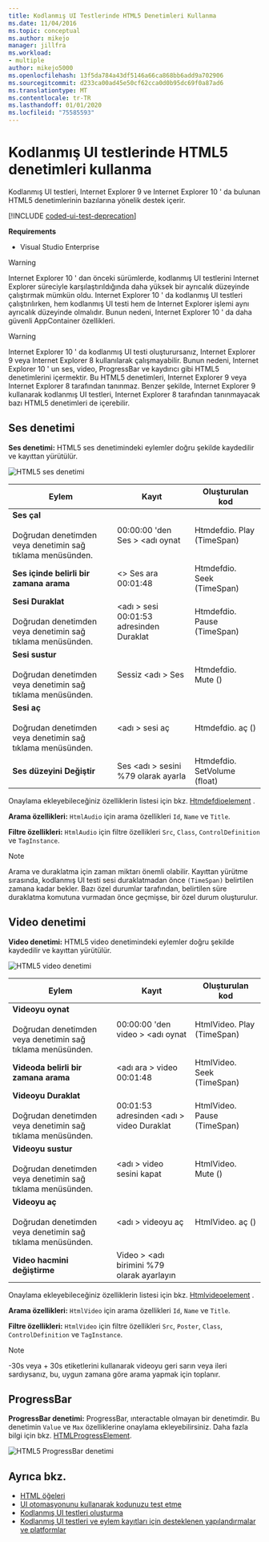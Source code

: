 ```yaml
---
title: Kodlanmış UI Testlerinde HTML5 Denetimleri Kullanma
ms.date: 11/04/2016
ms.topic: conceptual
ms.author: mikejo
manager: jillfra
ms.workload:
- multiple
author: mikejo5000
ms.openlocfilehash: 13f5da784a43df5146a66ca868bb6add9a702906
ms.sourcegitcommit: d233ca00ad45e50cf62cca0d0b95dc69f0a87ad6
ms.translationtype: MT
ms.contentlocale: tr-TR
ms.lasthandoff: 01/01/2020
ms.locfileid: "75585593"
---
```

# <a name="using-html5-controls-in-coded-ui-tests"></a>Kodlanmış UI testlerinde HTML5 denetimleri kullanma

Kodlanmış UI testleri, Internet Explorer 9 ve Internet Explorer 10 ' da bulunan HTML5 denetimlerinin bazılarına yönelik destek içerir.

[!INCLUDE [coded-ui-test-deprecation](includes/coded-ui-test-deprecation.md)]

**Requirements**

- Visual Studio Enterprise

> [!WARNING]
> Internet Explorer 10 ' dan önceki sürümlerde, kodlanmış UI testlerini Internet Explorer süreciyle karşılaştırıldığında daha yüksek bir ayrıcalık düzeyinde çalıştırmak mümkün oldu. Internet Explorer 10 ' da kodlanmış UI testleri çalıştırılırken, hem kodlanmış UI testi hem de Internet Explorer işlemi aynı ayrıcalık düzeyinde olmalıdır. Bunun nedeni, Internet Explorer 10 ' da daha güvenli AppContainer özellikleri.

> [!WARNING]
> Internet Explorer 10 ' da kodlanmış UI testi oluşturursanız, Internet Explorer 9 veya Internet Explorer 8 kullanılarak çalışmayabilir. Bunun nedeni, Internet Explorer 10 ' un ses, video, ProgressBar ve kaydırıcı gibi HTML5 denetimlerini içermektir. Bu HTML5 denetimleri, Internet Explorer 9 veya Internet Explorer 8 tarafından tanınmaz. Benzer şekilde, Internet Explorer 9 kullanarak kodlanmış UI testleri, Internet Explorer 8 tarafından tanınmayacak bazı HTML5 denetimleri de içerebilir.

## <a name="audio-control"></a>Ses denetimi

**Ses denetimi:** HTML5 ses denetimindeki eylemler doğru şekilde kaydedilir ve kayıttan yürütülür.

![HTML5 ses denetimi](../test/media/codedui_html5_audio.png)

|Eylem|Kayıt|Oluşturulan kod|
|-|---------------|-|
|**Ses çal**<br /><br /> Doğrudan denetimden veya denetimin sağ tıklama menüsünden.|00:00:00 'den Ses > \<adı oynat|Htmdefdio. Play (TimeSpan)|
|**Ses içinde belirli bir zamana arama**|\<> Ses ara 00:01:48|Htmdefdio. Seek (TimeSpan)|
|**Sesi Duraklat**<br /><br /> Doğrudan denetimden veya denetimin sağ tıklama menüsünden.|\<adı > sesi 00:01:53 adresinden Duraklat|Htmdefdio. Pause (TimeSpan)|
|**Sesi sustur**<br /><br /> Doğrudan denetimden veya denetimin sağ tıklama menüsünden.|Sessiz \<adı > Ses|Htmdefdio. Mute ()|
|**Sesi aç**<br /><br /> Doğrudan denetimden veya denetimin sağ tıklama menüsünden.|\<adı > sesi aç|Htmdefdio. aç ()|
|**Ses düzeyini Değiştir**|Ses \<adı > sesini %79 olarak ayarla|Htmdefdio. SetVolume (float)|

Onaylama ekleyebileceğiniz özelliklerin listesi için bkz. [Htmdefdioelement](https://developer.mozilla.org/docs/Web/API/HTMLAudioElement) .

**Arama özellikleri:** `HtmlAudio` için arama özellikleri `Id`, `Name` ve `Title`.

**Filtre özellikleri:** `HtmlAudio` için filtre özellikleri `Src`, `Class`, `ControlDefinition` ve `TagInstance`.

> [!NOTE]
> Arama ve duraklatma için zaman miktarı önemli olabilir. Kayıttan yürütme sırasında, kodlanmış UI testi sesi duraklatmadan önce `(TimeSpan)` belirtilen zamana kadar bekler. Bazı özel durumlar tarafından, belirtilen süre duraklatma komutuna vurmadan önce geçmişse, bir özel durum oluşturulur.

## <a name="video-control"></a>Video denetimi
**Video denetimi:** HTML5 video denetimindeki eylemler doğru şekilde kaydedilir ve kayıttan yürütülür.

![HTML5 video denetimi](../test/media/codedui_html5_video.png)

|Eylem|Kayıt|Oluşturulan kod|
|-|---------------|-|
|**Videoyu oynat**<br /><br /> Doğrudan denetimden veya denetimin sağ tıklama menüsünden.|00:00:00 'den video > \<adı oynat|HtmlVideo. Play (TimeSpan)|
|**Videoda belirli bir zamana arama**|\<adı ara > video 00:01:48|HtmlVideo. Seek (TimeSpan)|
|**Videoyu Duraklat**<br /><br /> Doğrudan denetimden veya denetimin sağ tıklama menüsünden.|00:01:53 adresinden \<adı > video Duraklat|HtmlVideo. Pause (TimeSpan)|
|**Videoyu sustur**<br /><br /> Doğrudan denetimden veya denetimin sağ tıklama menüsünden.|\<adı > video sesini kapat|HtmlVideo. Mute ()|
|**Videoyu aç**<br /><br /> Doğrudan denetimden veya denetimin sağ tıklama menüsünden.|\<adı > videoyu aç|HtmlVideo. aç ()|
|**Video hacmini değiştirme**|Video > \<adı birimini %79 olarak ayarlayın||

Onaylama ekleyebileceğiniz özelliklerin listesi için bkz. [Htmlvideoelement](https://developer.mozilla.org/docs/Web/HTML/Element/video) .

**Arama özellikleri:** `HtmlVideo` için arama özellikleri `Id`, `Name` ve `Title`.

**Filtre özellikleri:** `HtmlVideo` için filtre özellikleri `Src`, `Poster`, `Class`, `ControlDefinition` ve `TagInstance`.

> [!NOTE]
> -30s veya + 30s etiketlerini kullanarak videoyu geri sarın veya ileri sardıysanız, bu, uygun zamana göre arama yapmak için toplanır.

## <a name="progressbar"></a>ProgressBar
**ProgressBar denetimi:** ProgressBar, ınteractable olmayan bir denetimdir. Bu denetimin `Value` ve `Max` özelliklerine onaylama ekleyebilirsiniz. Daha fazla bilgi için bkz. [HTMLProgressElement](https://developer.mozilla.org/en-US/docs/Web/HTML/Element/progress).

![HTML5 ProgressBar denetimi](../test/media/codedui_html5_progressbar.png)

## <a name="see-also"></a>Ayrıca bkz.

- [HTML öğeleri](https://developer.mozilla.org/docs/Web/HTML/Element)
- [UI otomasyonunu kullanarak kodunuzu test etme](../test/use-ui-automation-to-test-your-code.md)
- [Kodlanmış UI testleri oluşturma](../test/use-ui-automation-to-test-your-code.md)
- [Kodlanmış UI testleri ve eylem kayıtları için desteklenen yapılandırmalar ve platformlar](../test/supported-configurations-and-platforms-for-coded-ui-tests-and-action-recordings.md)
